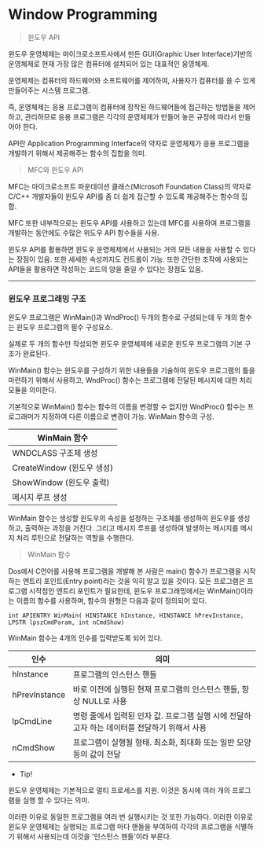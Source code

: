 # Window Programming

> 윈도우 API

윈도우 운영체제는 마이크로소프트사에서 만든 GUI(Graphic User Interface)기반의 운영체제로 현재 가장 많은 컴퓨터에 설치되어 있는 대표적인 웅영체제.

운영체제는 컴퓨터의 하드웨어와 소프트웨어를 제어하여, 사용자가 컴퓨터를 쓸 수 있게 만들어주는 시스템 프로그램.

즉, 운영체제는 응용 프로그램이 컴퓨터에 장착된 하드웨어들에 접근하는 방법들을 제어하고, 관리하므로 응용 프로그램은 각각의 운영체제가 만들어 놓은 규정에 따라서 만들어야 한다. 

API란 Application Programming Interface의 약자로 운영체제가 응용 프로그램을 개발하기 위해서 제공해주는 함수의 집합을 의미.

> MFC와 윈도우 API

MFC는 마이크로소프트 파운데이션 클래스(Microsoft Foundation Class)의 약자로 C/C++ 개발자들이 윈도우 API를 좀 더 쉽게 접근할 수 있도록 제공해주는 함수의 집합.

MFC 또한 내부적으로는 윈도우 API를 사용하고 있는데 MFC를 사용하여 프로그램을 개발하는 동안에도 수많은 위도우 API 함수들을 사용.

윈도우 API를 활용하면 윈도우 운영체제에서 사용되는 거의 모든 내용을 사용할 수 있다는 장점이 있음. 또한 세세한 속성까지도 컨트롤이 가능. 또한 간단한 조작에 사용되는 API들을 활용하면 작성하는 코드의 양을 줄일 수 있다는 장점도 있음.

-------

### 윈도우 프로그래밍 구조

윈도우 프로그램은 WinMain()과 WndProc() 두개의 함수로 구성되는데 두 개의 함수는 윈도우 프로그램의 필수 구성요소.

실제로 두 개의 함수만 작성되면 윈도우 운영체제에 새로운 윈도우 프로그램의 기본 구조가 완료된다.

WinMain() 함수는 윈도우를 구성하기 위한 내용들을 기술하여 윈도우 프로그램의 틀을 마련하기 위해서 사용하고, WndProc() 함수는 프로그램에 전달된 메시지에 대한 처리 모듈을 의미한다. 

기본적으로 WinMain() 함수는 함수의 이름을 변경할 수 없지만 WndProc() 함수는 프로그래머가 지정하여 다른 이름으로 변경이 가능.
WinMain 함수의 구성.

|WinMain 함수|
|------------|
|WNDCLASS 구조체 생성|
|CreateWindow (윈도우 생성)|
|ShowWindow (윈도우 출력)|
|메시지 루프 생성|

WinMain 함수는 생성할 윈도우의 속성을 설정하는 구조체를 생성하여 윈도우를 생성하고, 출력하는 과정을 거친다. 그리고 메시지 루프를 생성하여 발생하는 메시지를 메시지 처리 루틴으로 전달하는 역할을 수행한다.

> WinMain 함수

Dos에서 C언어를 사용해 프로그램을 개발해 본 사람은 main() 함수가 프로그램을 시작하는 엔트리 포인트(Entry point)라는 것을 익히 알고 있을 것이다. 모든 프로그램은 프로그램 시작점인 엔트리 포인트가 필요한데, 윈도우 프로그래밍에서는 WinMain()이라는 이름의 함수를 사용하며, 함수의 원형은 다음과 같이 정의되어 있다.

```
int APIENTRY WinMain( HINSTANCE hInstance, HINSTANCE hPrevInstance, LPSTR lpszCmdParam, int nCmdShow)
```

WinMain 함수는 4개의 인수를 입력받도록 되어 있다.

|인수|의미|
|----|----|
|hlnstance|프로그램의 인스턴스 핸들|
|hPrevInstance|바로 이전에 실행된 현재 프로그램의 인스턴스 핸들, 항상 NULL로 사용|
|lpCmdLine|명령 줄에서 입력된 인자 값. 프로그램 실행 시에 전달하고자 하는 데이터를 전달하기 위해서 사용|
|nCmdShow|프로그램이 실행될 형태. 최소화, 최대화 또는 일반 모양 등의 값이 전달|

- Tip!

윈도우 운영체제는 기본적으로 멀티 프로세스를 지원. 이것은 동시에 여러 개의 프로그램을 실행 할 수 있다는 의미.

이러한 이유로 동일한 프로그램을 여러 번 실행시키는 것 또한 가능하다. 이러한 이유로 윈도우 운영체제는 실행되는 프로그램 마다 핸들을 부여하여 각각의 프로그램을 식별하기 위해서 사용되는데 이것을 '인스턴스 핸들'이라 부른다.




